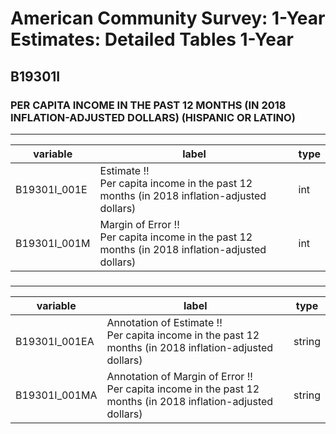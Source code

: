 # American Community Survey: 1-Year Estimates: Detailed Tables 1-Year

## B19301I

### PER CAPITA INCOME IN THE PAST 12 MONTHS (IN 2018 INFLATION-ADJUSTED DOLLARS) (HISPANIC OR LATINO)

___

| variable | label | type |
| ----- | ----- | ----- |
| B19301I_001E | Estimate !!<br>Per capita income in the past 12 months (in 2018 inflation-adjusted dollars) | int |
| B19301I_001M | Margin of Error !!<br>Per capita income in the past 12 months (in 2018 inflation-adjusted dollars) | int |
### 

___

| variable | label | type |
| ----- | ----- | ----- |
| B19301I_001EA | Annotation of Estimate !!<br>Per capita income in the past 12 months (in 2018 inflation-adjusted dollars) | string |
| B19301I_001MA | Annotation of Margin of Error !!<br>Per capita income in the past 12 months (in 2018 inflation-adjusted dollars) | string |

